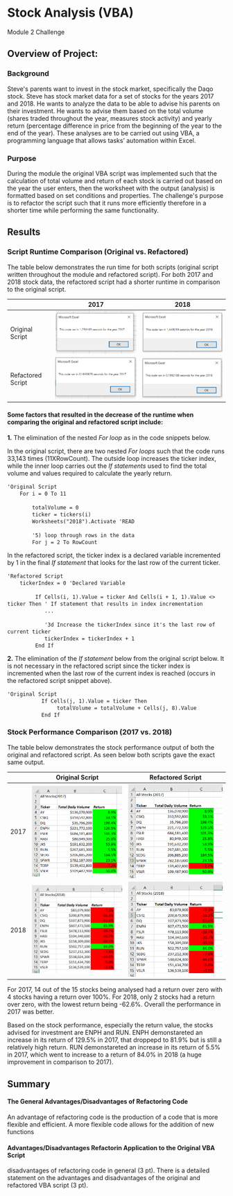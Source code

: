 # Stock Analysis (VBA)
Module 2 Challenge


## Overview of Project: 
### Background
Steve's parents want to invest in the stock market, specifically the Daqo stock. Steve has stock market data for a set of stocks for the years 2017 and 2018. He wants to analyze the data to be able to advise his parents on their investment. He wants to advise them based on the total volume (shares traded throughout the year, measures stock activity) and yearly return (percentage difference in price from the beginning of the year to the end of the year). These analyses are to be carried out using VBA, a programming language that allows tasks’ automation within Excel. 

### Purpose
During the module the original VBA script was implemented such that the calculation of total volume and return of each stock is carried out based on the year the user enters, then the worksheet with the output (analysis) is formatted based on set conditions and properties. The challenge's purpose is to refactor the script such that it runs more efficiently therefore in a shorter time while performing the same functionality.

## Results
### Script Runtime Comparison (Original vs. Refactored)
The table below demonstrates the run time for both scripts (original script written throughout the module and refactored script). For both 2017 and 2018 stock data, the refactored script had a shorter runtime in comparison to the original script. 

|      | 2017 | 2018 |
| :--- |:----:| :---:|
| Original Script   | ![image1](/Resources/AllStockAnalysis_2017.png) | ![image3](/Resources/AllStockAnalysis_2018.png) |
| Refactored Script | ![image2](/Resources/VBA_Challenge_2017.PNG)    | ![image4](/Resources/VBA_Challenge_2018.PNG)    |

#### Some factors that resulted in the decrease of the runtime when comparing the original and refactored script include:  
**1.** The elimination of the nested *For loop* as in the code snippets below.

In the original script, there are two nested *For loops* such that the code runs 33,143 times (11XRowCount). The outside loop increases the ticker index, while the inner loop carries out the *If statements* used to find the total volume and values required to calculate the yearly return. 
```
'Original Script
    For i = 0 To 11
        
        totalVolume = 0
        ticker = tickers(i)
        Worksheets("2018").Activate 'READ
        
        '5) loop through rows in the data
        For j = 2 To RowCount
```
In the refactored script, the ticker index is a declared variable incremented by 1 in the final *If statement* that looks for the last row of the current ticker.
```
'Refactored Script
    tickerIndex = 0 'Declared Variable
    
         If Cells(i, 1).Value = ticker And Cells(i + 1, 1).Value <> ticker Then ' If statement that results in index incrementation
            ...
            
            '3d Increase the tickerIndex since it's the last row of current ticker
            tickerIndex = tickerIndex + 1
         End If

```
**2.** The elimination of the *If statement* below from the original script below. It is not necessary in the refactored script since the ticker index is incremented when the last row of the current index is reached (occurs in the refactored script snippet above).
```
'Original Script
           If Cells(j, 1).Value = ticker Then
                totalVolume = totalVolume + Cells(j, 8).Value
           End If
```
### Stock Performance Comparison (2017 vs. 2018)
The table below demonstrates the stock performance output of both the original and refactored script. As seen below both scripts gave the exact same output.

|      | Original Script | Refactored Script |
| :--- |:----:| :---:|
| 2017 | ![image5](/Resources/AllStockAnalysisResults_2017.png) | ![image6](/Resources/VBA_ChallengeResults_2017.PNG) |
| 2018 | ![image7](/Resources/AllStockAnalysisResults_2018.png) | ![image8](/Resources/VBA_ChallengeResults_2018.PNG) |  

For 2017, 14 out of the 15 stocks being analysed had a return over zero with 4 stocks having a return over 100%. For 2018, only 2 stocks had a return over zero, with the lowest return being -62.6%. Overall the performance in 2017 was better.  
  
Based on the stock performance, especially the return value, the stocks advised for investment are ENPH and RUN. ENPH demonstareted an increase in its return of 129.5% in 2017, that droppepd to 81.9% but is still a relatively high return. RUN demonstareted an increase in its return of 5.5% in 2017, which went to increase to a return of 84.0% in 2018 (a huge improvement in comparison to 2017).

## Summary
#### The General Advantages/Disadvantages of Refactoring Code
An advantage of refactoring code is the production of a code that is more flexible and efficient. A more flexible code allows for the addition of new functions 
#### Advantages/Disadvantages Refactorin Application to the Original VBA Script

disadvantages of refactoring code in general (3 pt).
There is a detailed statement on the advantages and
disadvantages of the original and refactored VBA script (3 pt).
